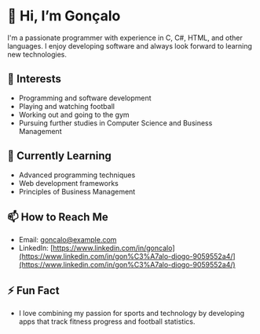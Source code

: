 # 👋 Hi, I’m Gonçalo

I'm a passionate programmer with experience in C, C#, HTML, and other languages. I enjoy developing software and always look forward to learning new technologies.

## 👀 Interests
- Programming and software development
- Playing and watching football
- Working out and going to the gym
- Pursuing further studies in Computer Science and Business Management

## 🌱 Currently Learning
- Advanced programming techniques
- Web development frameworks
- Principles of Business Management

## 📫 How to Reach Me
- Email: goncalo@example.com
- LinkedIn: [https://www.linkedin.com/in/goncalo](https://www.linkedin.com/in/gon%C3%A7alo-diogo-9059552a4/](https://www.linkedin.com/in/gon%C3%A7alo-diogo-9059552a4/)

## ⚡ Fun Fact
- I love combining my passion for sports and technology by developing apps that track fitness progress and football statistics.

<!---
Goncalo-PD/Goncalo-PD is a ✨ special ✨ repository because its `README.md` (this file) appears on your GitHub profile.
You can click the Preview link to take a look at your changes.
--->

